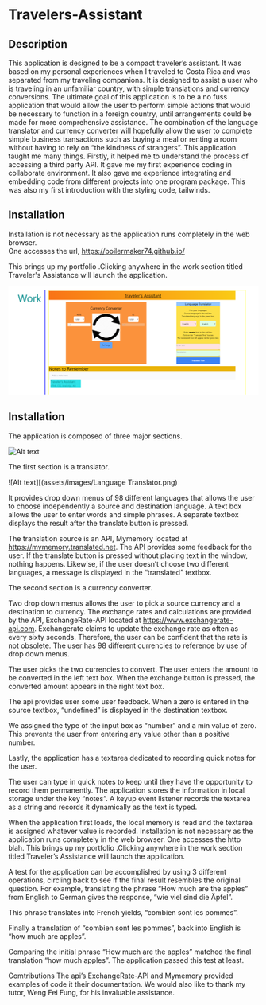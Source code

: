 # Travelers-Assistant

## Description

This application is designed to be a compact traveler’s assistant. It was based on my personal experiences when I traveled to Costa Rica and was separated from my traveling companions. 
It is designed to assist a user who is traveling in an unfamiliar country, with simple translations and currency conversions.  The ultimate goal of this application is to be a no fuss application that would allow the user to perform simple actions that would be necessary to function in a foreign country, until arrangements could be made for more comprehensive assistance.
The combination of the language translator and currency converter will hopefully allow the user to complete simple business transactions such as buying a meal or renting a room without having to rely on “the kindness of strangers”. 
This application taught me many things. Firstly, it helped me to understand the process of accessing a third party API. It gave me my first experience coding in collaborate environment. It also gave me experience integrating and embedding code from different projects into one program package. This was also my first introduction with the styling code, tailwinds.

## Installation

Installation is not necessary as the application runs completely in the web browser.  
One accesses the url, https://boilermaker74.github.io/

This brings up my portfolio .Clicking anywhere in the work section titled Traveler's Assistance will launch the application.

![Alt text](assets/images/workassistant.png)

## Installation

The application is composed of three major sections. 

![Alt text](https://github.com/Boilermaker74/Travelers-Assistant/assets/135560995/87f58676-2840-4a5d-b357-7fd12240747e)

The first section is a translator.

![Alt text][(assets/images/Language Translator.png)


It provides drop down menus of 98 different languages that allows the user to choose independently a source and destination language. A text box allows the user to enter words and simple phrases. A separate textbox displays the result after the translate button is pressed.
 
The translation source is an API, Mymemory located at https://mymemory.translated.net.   The API provides some feedback for the user. If the translate button is pressed without placing text in the window, nothing happens. Likewise, if the user doesn’t choose two different languages, a message is displayed in the “translated” textbox.

 

The second section is a currency converter.
 
Two drop down menus  allows the user to pick a source currency and a destination to currency. The exchange rates and calculations are provided by the API, ExchangeRate-API located at  https://www.exchangerate-api.com.  Exchangerate claims to update the exchange rate as often as every sixty seconds. Therefore, the user can be confident that the rate is not obsolete. The user has 98 different currencies to reference by use of drop down menus.  
 

The user picks the two currencies to convert. The user enters the amount to be converted in the left text box. When the exchange button is pressed, the converted amount appears in the right text box. 


 

The api provides user some user feedback. When a zero is entered in the source textbox, “undefined” is displayed in the destination textbox.
 

We assigned the type of the input box as “number” and a min value of zero.  This prevents the user from entering any value other than a positive number. 
 

Lastly, the application has a textarea dedicated to recording quick notes for the user.
 
The user can type in quick notes to keep until they have the opportunity to record them permanently.
The application stores the information in local storage under the key “notes”. A keyup event listener records the textarea as a string and records it dynamically as the text is typed.  
 

 

When the application first loads, the local memory is read and the textarea is assigned whatever value is recorded. 
Installation is not necessary as the application runs completely in the web browser.  One accesses the http blah. This brings up my portfolio .Clicking anywhere in the work section titled Traveler’s Assistance will launch the application.
 

A test for the application can be accomplished by using 3 different operations, circling back to see if the final result resembles the original question. For example, translating the phrase “How much are the apples” from English to German gives the response, “wie viel sind die Äpfel”.  
 
This phrase translates into French yields, “combien sont les pommes”. 
 

 Finally a translation of “combien sont les pommes”, back into English is “how much are apples”.
 

Comparing the initial phrase “How much are the apples” matched the final translation “how much apples”. The application passed this test at least.

Comtributions 
The api’s ExchangeRate-API and Mymemory provided examples of code it their documentation.  We would also like to thank my tutor, Weng Fei Fung, for his invaluable assistance.
